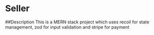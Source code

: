 # Seller

##Description
This is a MERN stack project which uses recoil for state management, zod for input validation and stripe for payment


